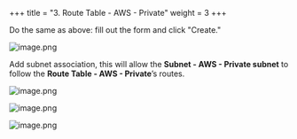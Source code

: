 +++
title = "3. Route Table - AWS - Private"
weight = 3
+++


Do the same as above: fill out the form and click "Create."


![image.png](/images/003-iii-setup-vpc-aws-resources/10-999219-image.png)


Add subnet association, this will allow the **Subnet - AWS - Private subnet** to follow the **Route Table - AWS - Private**’s routes.


![image.png](/images/003-iii-setup-vpc-aws-resources/10-360887-image.png)


![image.png](/images/003-iii-setup-vpc-aws-resources/10-867294-image.png)


![image.png](/images/003-iii-setup-vpc-aws-resources/10-357700-image.png)


